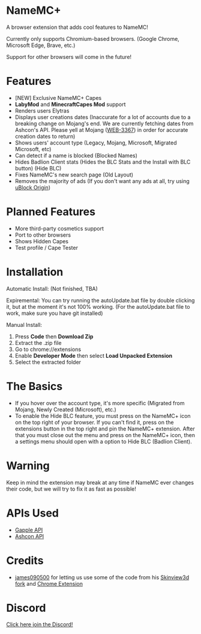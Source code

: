 # NameMC+
A browser extension that adds cool features to NameMC!

Currently only supports Chromium-based browsers. (Google Chrome, Microsoft Edge, Brave, etc.)

Support for other browsers will come in the future!

# Features

- [NEW] Exclusive NameMC+ Capes
- __LabyMod__ and __MinecraftCapes Mod__ support
- Renders users Elytras
- Displays user creations dates (Inaccurate for a lot of accounts due to a breaking change on Mojang's end. We are currently fetching dates from Ashcon's API. Please yell at Mojang ([WEB-3367](https://bugs.mojang.com/browse/WEB-3367)) in order for accurate creation dates to return)
- Shows users' account type (Legacy, Mojang, Microsoft, Migrated Microsoft, etc)
- Can detect if a name is blocked (Blocked Names)
- Hides Badlion Client stats (Hides the BLC Stats and the Install with BLC button) (Hide BLC)
- Fixes NameMC's new search page (Old Layout)
- Removes the majority of ads (If you don't want any ads at all, try using [uBlock Origin](https://ublockorigin.com))

# Planned Features

- More third-party cosmetics support
- Port to other browsers
- Shows Hidden Capes
- Test profile / Cape Tester

# Installation

Automatic Install:
(Not finished, TBA)

Expiremental:
You can try running the autoUpdate.bat file by double clicking it, but at the moment it's not 100% working.
(For the autoUpdate.bat file to work, make sure you have git installed)

Manual Install:
1. Press __Code__ then __Download Zip__
2. Extract the .zip file
3. Go to chrome://extensions
4. Enable __Developer Mode__ then select __Load Unpacked Extension__
5. Select the extracted folder

# The Basics

- If you hover over the account type, it's more specific (Migrated from Mojang, Newly Created (Microsoft), etc.)
- To enable the Hide BLC feature, you must press on the NameMC+ icon on the top right of your browser. If you can't find it, press on the extensions button in the top right and pin the NameMC+ extension. After that you must close out the menu and press on the NameMC+ icon, then a settings menu should open with a option to Hide BLC (Badlion Client).

# Warning

Keep in mind the extension may break at any time if NameMC ever changes their code, but we will try to fix it as fast as possible!

# APIs Used

- [Gapple API](https://api.gapple.pw/)
- [Ashcon API](https://github.com/Electroid/mojang-api)

# Credits

- [james090500](https://github.com/james090500) for letting us use some of the code from his [Skinview3d fork](https://github.com/james090500/skinview3d) and [Chrome Extension](https://github.com/james090500/minecraftcapes-for-namemc)

# Discord

[Click here join the Discord!](https://discord.gg/ZwxFpPTpjt)
